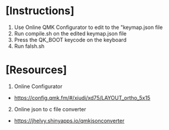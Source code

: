   
# [Instructions]
1) Use Online QMK Configurator to edit to the "keymap.json file
2) Run compile.sh on the edited keymap.json file
3) Press the QK_BOOT keycode on the keyboard
4) Run falsh.sh


# [Resources]
1) Online Configurator
- https://config.qmk.fm/#/xiudi/xd75/LAYOUT_ortho_5x15
2) Online json to c file converter
- https://jhelvy.shinyapps.io/qmkjsonconverter

